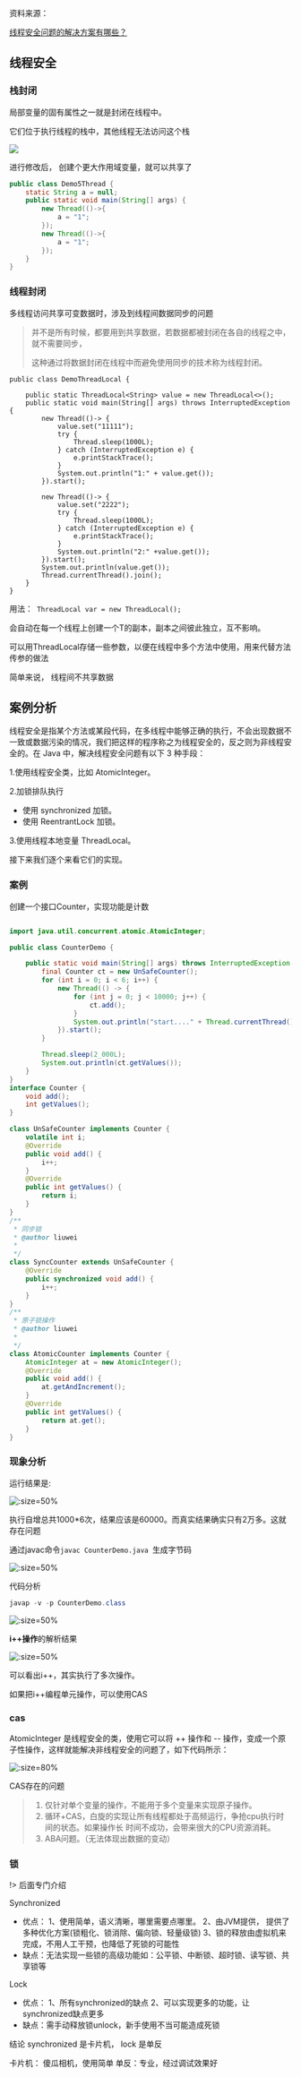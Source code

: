 资料来源：

[线程安全问题的解决方案有哪些？](https://www.toutiao.com/article/7083486131035439648/?log_from=4c86ac765363_1650863495154)

## 线程安全

### 栈封闭

局部变量的固有属性之一就是封闭在线程中。

它们位于执行线程的栈中，其他线程无法访问这个栈

![](large/e6c9d24ely1h1lt74sh1xj20br07uwer.jpg)

进行修改后， 创建个更大作用域变量，就可以共享了

~~~~java
public class Demo5Thread {
    static String a = null;
    public static void main(String[] args) {
        new Thread(()->{
            a = "1";
        });
        new Thread(()->{
            a = "1";
        });
    }
}
~~~~

### 线程封闭

多线程访问共享可变数据时，涉及到线程间数据同步的问题

> 并不是所有时候，都要用到共享数据，若数据都被封闭在各自的线程之中，就不需要同步，
>
> 这种通过将数据封闭在线程中而避免使用同步的技术称为线程封闭。 

```
public class DemoThreadLocal {

    public static ThreadLocal<String> value = new ThreadLocal<>();
    public static void main(String[] args) throws InterruptedException {
        new Thread(()-> {
            value.set("11111");
            try {
                Thread.sleep(1000L);
            } catch (InterruptedException e) {
                e.printStackTrace();
            }
            System.out.println("1:" + value.get());
        }).start();

        new Thread(()-> {
            value.set("2222");
            try {
                Thread.sleep(1000L);
            } catch (InterruptedException e) {
                e.printStackTrace();
            }
            System.out.println("2:" +value.get());
        }).start();
        System.out.println(value.get());
        Thread.currentThread().join();
    }
}
```

用法：` ThreadLocal var = new ThreadLocal();`

会自动在每一个线程上创建一个T的副本，副本之间彼此独立，互不影响。

可以用ThreadLocal存储一些参数，以便在线程中多个方法中使用，用来代替方法传参的做法

简单来说， 线程间不共享数据

## 案例分析

线程安全是指某个方法或某段代码，在多线程中能够正确的执行，不会出现数据不一致或数据污染的情况，我们把这样的程序称之为线程安全的，反之则为非线程安全的。在 Java 中，解决线程安全问题有以下 3 种手段：

1.使用线程安全类，比如 AtomicInteger。

2.加锁排队执行

- 使用 synchronized 加锁。
- 使用 ReentrantLock 加锁。

3.使用线程本地变量 ThreadLocal。

接下来我们逐个来看它们的实现。

### 案例

创建一个接口Counter，实现功能是计数

```java

import java.util.concurrent.atomic.AtomicInteger;

public class CounterDemo {

    public static void main(String[] args) throws InterruptedException {
        final Counter ct = new UnSafeCounter();
        for (int i = 0; i < 6; i++) {
            new Thread(() -> {
                for (int j = 0; j < 10000; j++) {
                    ct.add();
                }
                System.out.println("start...." + Thread.currentThread().getName());
            }).start();
        }

        Thread.sleep(2_000L);
        System.out.println(ct.getValues());
    }
}
interface Counter {
    void add();
    int getValues();
}

class UnSafeCounter implements Counter {
    volatile int i;
    @Override
    public void add() {
        i++;
    }
    @Override
    public int getValues() {
        return i;
    }
}
/**
 * 同步锁
 * @author liuwei
 *
 */
class SyncCounter extends UnSafeCounter {
    @Override
    public synchronized void add() {
        i++;
    }
}
/**
 * 原子锁操作
 * @author liuwei
 *
 */
class AtomicCounter implements Counter {
    AtomicInteger at = new AtomicInteger();
    @Override
    public void add() {
        at.getAndIncrement();
    }
    @Override
    public int getValues() {
        return at.get();
    }
}
```

### 现象分析

运行结果是:

![](large/e6c9d24ely1h1lsynre0jj20zu0a6aau.jpg ':size=50%')

执行自增总共1000*6次，结果应该是60000。而真实结果确实只有2万多。这就存在问题

通过javac命令`javac CounterDemo.java `生成字节码

![](large/e6c9d24ely1h1lsptoah3j20qa04amxv.jpg ':size=50%')

代码分析

~~~~powershell
javap -v -p CounterDemo.class
~~~~

![](large/e6c9d24ely1h1lsx6v0y0j20w009s0uo.jpg ':size=50%')

**i++操作**的解析结果

![](large/e6c9d24ely1h1lsmuzyp4j20wi0kmq4s.jpg ':size=50%')

可以看出i++，其实执行了多次操作。

如果把i++编程单元操作，可以使用CAS

### cas

AtomicInteger 是线程安全的类，使用它可以将 ++ 操作和 -- 操作，变成一个原子性操作，这样就能解决非线程安全的问题了，如下代码所示：

![](large/e6c9d24ely1h1lt0xxlw9j20n70cp0vb.jpg ':size=80%')

CAS存在的问题

>1. 仅针对单个变量的操作，不能用于多个变量来实现原子操作。
>2. 循环+CAS，白旋的实现让所有线程都处于高频运行，争抢cpu执行时间的状态。如果操作长
>  时间不成功，会带来很大的CPU资源消耗。
>3. ABA问题。（无法体现出数据的变动）

### 锁

!> 后面专门介绍

Synchronized

- 优点： 1、使用简单，语义清晰，哪里需要点哪里。
  2、由JVM提供， 提供了多种优化方案(锁粗化、锁消除、偏向锁、轻量级锁)
  3、锁的释放由虚拟机来完成，不用人工干预，也降低了死锁的可能性
- 缺点：无法实现一些锁的高级功能如：公平锁、中断锁、超时锁、读写锁、共享锁等

Lock
- 优点： 1、所有synchronized的缺点 2、可以实现更多的功能，让synchronized缺点更多
- 缺点：需手动释放锁unlock，新手使用不当可能造成死锁

结论 synchronized 是卡片机， lock 是单反

卡片机： 傻瓜相机，使用简单
单反：专业，经过调试效果好